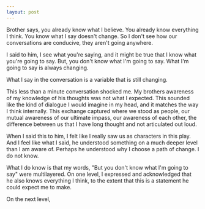 ```yaml
---
layout: post
---
```


Brother says, you already know what I believe. You already know everything I think.
You know what I say doesn't change. So I don't see how our conversations are conducive,
they aren't going anywhere.

I said to him, I see what you're saying, and it might be true that I know what you're going to say.
But, you don't know what I'm going to say. What I'm going to say is always changing.

What I say in the conversation is a variable that is still changing.

This less than a minute conversation shocked me.
My brothers awareness of my knowledge of his thoughts was not what I expected. This sounded like the kind of
dialogue I would imagine in my head, and it matches the way I think internally.
This exchange captured where we stood as people, our mutual awareness of our ultimate impass,
our awareness of each other, the difference between us that I have long thought and not articulated out loud.


When I said this to him, I felt like I really saw us as characters in this play. And I feel like what I said, he
understood something on a much deeper level than I am aware of.
Perhaps he understood why I choose a path of change. I do not know.

What I do know is that my words, "But you don't know what I'm going to say" were multilayered.
On one level, I expressed and acknowledged that he also knows everything I think, to the extent that
this is a statement he could expect me to make.

On the next level,
